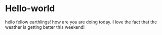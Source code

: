 # Hello-world

hello fellow earthlings! how are you are doing today. I love the fact that the weather is getting better this weekend!
